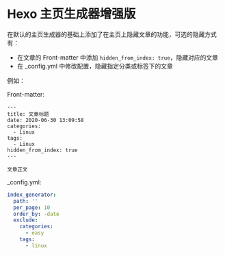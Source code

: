 # Hexo 主页生成器增强版

在默认的主页生成器的基础上添加了在主页上隐藏文章的功能，可选的隐藏方式有：

- 在文章的 Front-matter 中添加 `hidden_from_index: true`，隐藏对应的文章
- 在 _config.yml 中修改配置，隐藏指定分类或标签下的文章

例如：

Front-matter:

```
---
title: 文章标题
date: 2020-06-30 13:09:58
categories:
  - Linux
tags:
  - Linux
hidden_from_index: true
---

文章正文
```

_config.yml:

```yaml
index_generator:
  path: ''
  per_page: 10
  order_by: -date
  exclude:
    categories:
      - easy
    tags:
      - linux
```
